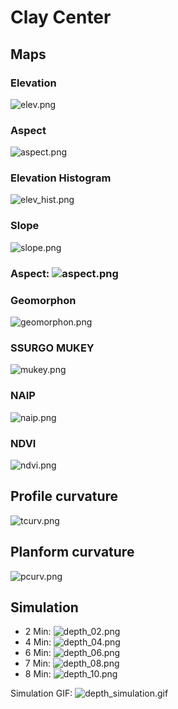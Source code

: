 # Clay Center

## Maps

### Elevation

![elev.png](elev.png)

### Aspect

![aspect.png](aspect.png)

### Elevation Histogram

![elev_hist.png](elev_hist.png)

### Slope

![slope.png](slope.png)

### Aspect: ![aspect.png](aspect.png)

### Geomorphon

![geomorphon.png](geomorphon.png)

### SSURGO MUKEY

![mukey.png](mukey.png)

### NAIP

![naip.png](naip.png)

### NDVI

![ndvi.png](ndvi.png)

## Profile curvature

![tcurv.png](tcurv.png)

## Planform curvature

![pcurv.png](pcurv.png)

## Simulation

- 2 Min: ![depth_02.png](basic/depth_02.png)
- 4 Min: ![depth_04.png](basic/depth_04.png)
- 6 Min: ![depth_06.png](basic/depth_06.png)
- 7 Min: ![depth_08.png](basic/depth_08.png)
- 8 Min: ![depth_10.png](basic/depth_10.png)

Simulation GIF: ![depth_simulation.gif](basic/depth_simulation.gif)
